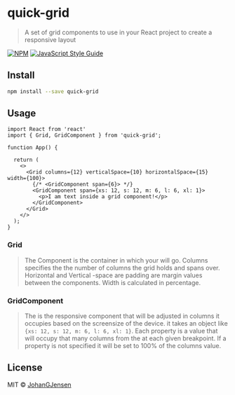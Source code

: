 # quick-grid

> A set of grid components to use in your React project to create a responsive layout

[![NPM](https://img.shields.io/npm/v/quick-grid.svg)](https://www.npmjs.com/package/quick-grid) [![JavaScript Style Guide](https://img.shields.io/badge/code_style-standard-brightgreen.svg)](https://standardjs.com)

## Install

```bash
npm install --save quick-grid
```

## Usage

```tsx
import React from 'react'
import { Grid, GridComponent } from 'quick-grid';

function App() {

  return (
    <>
      <Grid columns={12} verticalSpace={10} horizontalSpace={15} width={100}>
        {/* <GridComponent span={6}> */}
        <GridComponent span={xs: 12, s: 12, m: 6, l: 6, xl: 1}>
          <p>I am text inside a grid component!</p>
        </GridComponent>
      </Grid>
    </>
  );
}
```

### Grid

> The <Grid> Component is the container in which your <GridComponents> will go. 
> Columns specifies the the number of columns the grid holds and spans over.
> Horizontal and Vertical -space are padding are margin values between the components.
> Width is calculated in percentage.

### GridComponent

> The <GridComponent> is the responsive component that will be adjusted in columns it occupies based on the screensize of the device.
> it takes an object like `{xs: 12, s: 12, m: 6, l: 6, xl: 1}`. Each property is a value that will occupy that many columns from the <Grid> at each given breakpoint.
> If a property is not specified it will be set to 100% of the columns value.

## License

MIT © [JohanGJensen](https://github.com/JohanGJensen)
